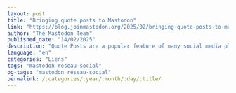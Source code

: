 ```yaml
---
layout: post
title: "Bringing quote posts to Mastodon"
link: "https://blog.joinmastodon.org/2025/02/bringing-quote-posts-to-mastodon"
author: "The Mastodon Team"
published_date: "14/02/2025"
description: "Quote Posts are a popular feature of many social media platforms. They offer the ability to share another person's post to one's own followers, while adding a comment. We want to share our thinking process in implementing Quote Posts in Mastodon, and explain why it has taken us some time to do so."
language: "en"
categories: "Liens"
tags: "mastodon réseau-social"
og-tags: "mastodon réseau-social"
permalink: /:categories/:year/:month/:day/:title/
---
```


